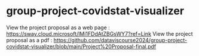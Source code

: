 # group-project-covidstat-visualizer

View the project proposal as a web page : https://sway.cloud.microsoft/lMi1FDdAtZBGsWY7?ref=Link
View the project proposal as a pdf : https://github.com/dataviscourse2024/group-project-covidstat-visualizer/blob/main/Project%20Proposal-final.pdf